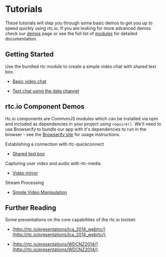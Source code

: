 # Tutorials

These tutorials will step you through some basic demos to get you up to speed quickly using rtc.io. If you are looking for more advanced demos check our [demos](demos.html) page or see the full list of [modules](modules.html) for detailed documentation.

## Getting Started

Use the bundled rtc module to create a simple video chat with shared text box.

- [Basic video chat](tutorial-rtc-video-chat.html)

- [Text chat using the data channel](tutorial-rtc-text-chat.html)

## rtc.io Component Demos

rtc.io components are CommonJS modules which can be installed via npm and included as dependencies in your project using `require()`. We'll need to use Browserify to bundle our app with it's dependencies to run in the browser - see the [Browserify site](http://http://browserify.org/) for usage instructions.

Establishing a connection with rtc-quickconnect
- [Shared text box](tutorial-simple-text-share.html)

Capturing user video and audio with rtc-media
- [Video mirror](tutorial-simple-video-mirror.html)

Stream Processing
- [Simple Video Manipulation](tutorial-simple-manipulation.html)

<!--
### Conferencing

- [Creating a simple WebRTC chat application](tutorial-quickconnect-chat.html)
- [Creating a simple video conferencing application](tutorial-quickconnect-videoconferencing.html)
-->

<!-- ### Signalling

- [Simple Signalling using Socket.IO (Part 1)](tutorial-simple-signalling-socket-io-part1.html)
- [Simple Signalling using Socket.IO (Part 2)](tutorial-simple-signalling-socket-io-part2.html)
 -->

## Further Reading

Some presentations on the core capabilities of the rtc.io toolset:

- [http://rtc.io/presentations/lca_2014_webrtc/](http://rtc.io/presentations/lca_2014_webrtc/).

- [http://rtc.io/presentations/WDCNZ2014/](http://rtc.io/presentations/WDCNZ2014/).
